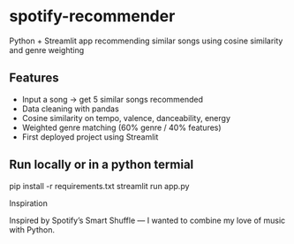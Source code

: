 # spotify-recommender
Python + Streamlit app recommending similar songs using cosine similarity and genre weighting
## Features
- Input a song → get 5 similar songs recommended  
- Data cleaning with pandas  
- Cosine similarity on tempo, valence, danceability, energy  
- Weighted genre matching (60% genre / 40% features)  
- First deployed project using Streamlit  

## Run locally or in a python termial
pip install -r requirements.txt
streamlit run app.py

Inspiration

Inspired by Spotify’s Smart Shuffle — I wanted to combine my love of music with Python.
